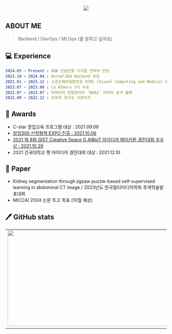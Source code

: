 <h2 align="center">
<img src="https://capsule-render.vercel.app/api?type=cylinder&color=E3A6AE&height=200&section=header&text=c0olcode&fontSize=80" />
</h2>

## ABOUT ME
> Backend / DevOps / MLOps (를 잘하고 싶어요)

## 💻 Experience
```yaml
2024.05 ~ Present : KDB 산업은행 디지털 전략부 인턴
2023.10 ~ 2024.04 : Kernel360 Backend 과정
2022.01 ~ 2023.12 : 소프트웨어융합전공 VCMI (Visual Computing and Medical Imaging) 학부연구
2023.07 ~ 2023.08 : LG AImers 3기 수료
2022.07 ~ 2023.07 : 빅데이터 연합동아리 ’BOAZ’ 데이터 분석 활동
2022.09 ~ 2022.12 : 모두의 연구소 서포터즈
```
<!-- 자료구조 전공과목연계 실습튜터 : 2021.03.06 ~ 2021.06.16
소프트웨어융합학과 스터디동아리 ‘Muyaho’ 팀장 : 2021.03.06 ~ 2021.06.30
정보보호학과 소학회 ‘INTERLUDE’ 활동 : 2021.03.06 ~ 2021.07.01 -->

## 🥇 Awards
- C-star 창업교육 프로그램 대상 : 2021.09.06
- [창업300 산학협력 EXPO 진출 : 2021.10.06](http://festival.u300.kr/cms/process/invest_2021/view.asp?c_show_no=71&c_check_no=64&c_relation=809&c_relation2=903&c_team_no=2566&c_festival_type=&s_text=wonq)
- [2021 제 8회 GIST Creative Space G AI&IoT 아이디어 메이커톤 경진대회 우수상 : 2021.10.29](https://github.com/yejincode/petviews.git)
- 2021 건국대학교 펫 아이디어 경진대회 대상 : 2021.12.10
  

## 🔭 Paper
- Kidney segmentation through jigsaw puzzle-based self-supervised learning in abdominal CT image / 2023년도 한국멀티미디어학회 추계학술발표대회
- MICCAI 2024 논문 투고 목표 (10월 예상) 


## 🖊️ GitHub stats
<div align="center">
  <table>
    <tr>
      <td width="50%" valign="top">
        <a href="https://render.gitanimals.org/farms/c0olcode">
          <img src="https://render.gitanimals.org/farms/c0olcode" width="600" height="300"/>
        </a>
      </td>
      <td width="50%" valign="top">
        <img src="./profile-3d-contrib/profile-night-rainbow.svg" alt="jandi" width="100%">
      </td>
    </tr>
  </table>
</div>



